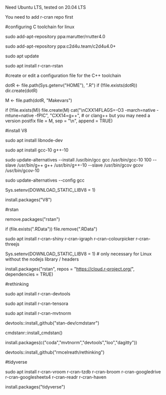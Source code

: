 Need Ubuntu LTS, tested on 20.04 LTS

You need to add r-cran repo first

#configuring C toolchain for linux

sudo add-apt-repository ppa:marutter/rrutter4.0

sudo add-apt-repository ppa:c2d4u.team/c2d4u4.0+

sudo apt update

sudo apt install r-cran-rstan

#create or edit a configuration file for the C++ toolchain

dotR <- file.path(Sys.getenv("HOME"), ".R")
if (!file.exists(dotR)) dir.create(dotR)

M <- file.path(dotR, "Makevars")

if (!file.exists(M)) file.create(M)
cat("\nCXX14FLAGS=-O3 -march=native -mtune=native -fPIC",
    "CXX14=g++", # or clang++ but you may need a version postfix
    file = M, sep = "\n", append = TRUE)

#install V8

sudo apt install libnode-dev

sudo apt install gcc-10 g++-10

sudo update-alternatives --install /usr/bin/gcc gcc /usr/bin/gcc-10 100 --slave /usr/bin/g++ g++ /usr/bin/g++-10 --slave /usr/bin/gcov gcov /usr/bin/gcov-10

sudo update-alternatives --config gcc

Sys.setenv(DOWNLOAD_STATIC_LIBV8 = 1)

install.packages("V8")

#rstan

remove.packages("rstan")

if (file.exists(".RData")) file.remove(".RData")

sudo apt install r-cran-shiny r-cran-igraph r-cran-colourpicker r-cran-threejs
 
Sys.setenv(DOWNLOAD_STATIC_LIBV8 = 1) # only necessary for Linux without the nodejs library / headers

install.packages("rstan", repos = "https://cloud.r-project.org/", dependencies = TRUE)

#rethinking 

sudo apt install r-cran-devtools

sudo apt install r-cran-tensora

sudo apt install r-cran-mvtnorm

devtools::install_github("stan-dev/cmdstanr")

cmdstanr::install_cmdstan()

install.packages(c("coda","mvtnorm","devtools","loo","dagitty"))

devtools::install_github("rmcelreath/rethinking")

#tidyverse

sudo apt install r-cran-vroom r-cran-tzdb r-cran-broom r-cran-googledrive r-cran-googlesheets4  r-cran-readr r-cran-haven

install.packages("tidyverse")
